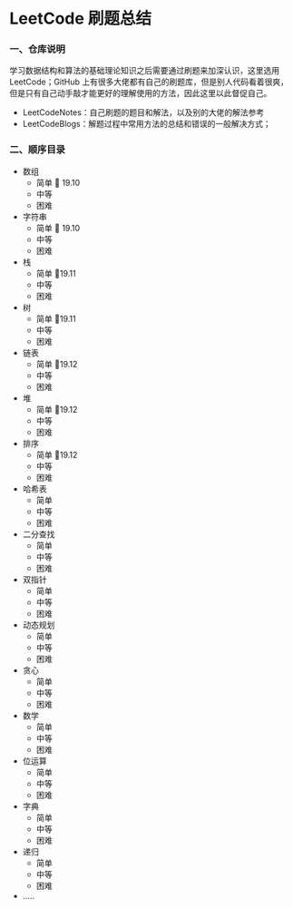 # LeetCode 刷题总结
### 一、仓库说明

学习数据结构和算法的基础理论知识之后需要通过刷题来加深认识，这里选用 LeetCode；GitHub 上有很多大佬都有自己的刷题库，但是别人代码看着很爽，但是只有自己动手敲才能更好的理解使用的方法，因此这里以此督促自己。



- LeetCodeNotes：自己刷题的题目和解法，以及别的大佬的解法参考
- LeetCodeBlogs：解题过程中常用方法的总结和错误的一般解决方式；

### 二、顺序目录

- 数组
  - 简单 :dart: 19.10
  - 中等
  - 困难
- 字符串
  - 简单 :dart: 19.10
  - 中等
  - 困难
- 栈
  - 简单 :dart:19.11
  - 中等
  - 困难
- 树
  - 简单 :dart:19.11
  - 中等
  - 困难
- 链表
  - 简单 :dart:19.12
  - 中等
  - 困难
- 堆
  - 简单 :dart:19.12
  - 中等
  - 困难
- 排序
  - 简单 :dart:19.12
  - 中等
  - 困难
- 哈希表
  - 简单
  - 中等
  - 困难
- 二分查找
  - 简单
  - 中等
  - 困难
- 双指针
  - 简单
  - 中等
  - 困难
- 动态规划
  - 简单
  - 中等
  - 困难
- 贪心
  - 简单
  - 中等
  - 困难
- 数学
  - 简单
  - 中等
  - 困难
- 位运算
  - 简单
  - 中等
  - 困难
- 字典
  - 简单
  - 中等
  - 困难
- 递归
  - 简单
  - 中等
  - 困难
- .....

